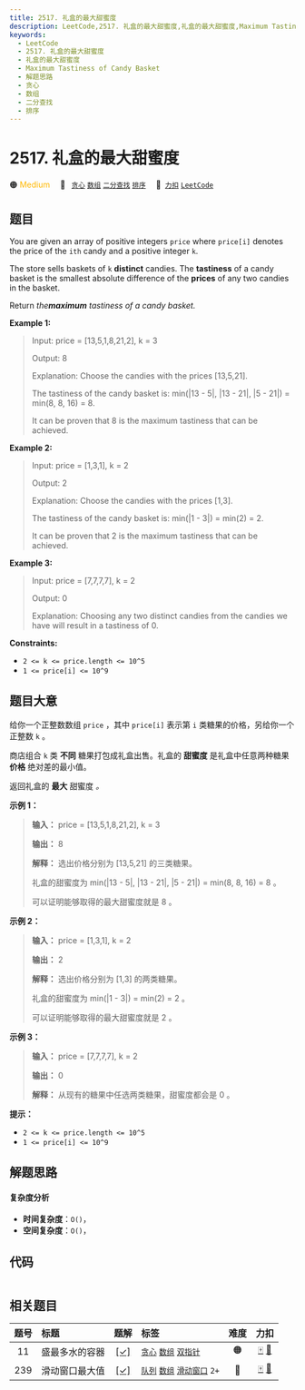 ```yaml
---
title: 2517. 礼盒的最大甜蜜度
description: LeetCode,2517. 礼盒的最大甜蜜度,礼盒的最大甜蜜度,Maximum Tastiness of Candy Basket,解题思路,贪心,数组,二分查找,排序
keywords:
  - LeetCode
  - 2517. 礼盒的最大甜蜜度
  - 礼盒的最大甜蜜度
  - Maximum Tastiness of Candy Basket
  - 解题思路
  - 贪心
  - 数组
  - 二分查找
  - 排序
---
```


# 2517. 礼盒的最大甜蜜度

🟠 <font color=#ffb800>Medium</font>&emsp; 🔖&ensp; [`贪心`](/tag/greedy.md) [`数组`](/tag/array.md) [`二分查找`](/tag/binary-search.md) [`排序`](/tag/sorting.md)&emsp; 🔗&ensp;[`力扣`](https://leetcode.cn/problems/maximum-tastiness-of-candy-basket) [`LeetCode`](https://leetcode.com/problems/maximum-tastiness-of-candy-basket)

## 题目

You are given an array of positive integers `price` where `price[i]` denotes
the price of the `ith` candy and a positive integer `k`.

The store sells baskets of `k` **distinct** candies. The **tastiness** of a
candy basket is the smallest absolute difference of the **prices** of any two
candies in the basket.

Return _the**maximum** tastiness of a candy basket._



**Example 1:**

> Input: price = [13,5,1,8,21,2], k = 3
> 
> Output: 8
> 
> Explanation: Choose the candies with the prices [13,5,21].
> 
> The tastiness of the candy basket is: min(|13 - 5|, |13 - 21|, |5 - 21|) = min(8, 8, 16) = 8.
> 
> It can be proven that 8 is the maximum tastiness that can be achieved.

**Example 2:**

> Input: price = [1,3,1], k = 2
> 
> Output: 2
> 
> Explanation: Choose the candies with the prices [1,3].
> 
> The tastiness of the candy basket is: min(|1 - 3|) = min(2) = 2.
> 
> It can be proven that 2 is the maximum tastiness that can be achieved.

**Example 3:**

> Input: price = [7,7,7,7], k = 2
> 
> Output: 0
> 
> Explanation: Choosing any two distinct candies from the candies we have will result in a tastiness of 0.

**Constraints:**

  * `2 <= k <= price.length <= 10^5`
  * `1 <= price[i] <= 10^9`


## 题目大意

给你一个正整数数组 `price` ，其中 `price[i]` 表示第 `i` 类糖果的价格，另给你一个正整数 `k` 。

商店组合 `k` 类 **不同** 糖果打包成礼盒出售。礼盒的 **甜蜜度** 是礼盒中任意两种糖果 **价格** 绝对差的最小值。

返回礼盒的 **最大** 甜蜜度 _。_



**示例 1：**

> 
> 
> 
> 
> 
> **输入：** price = [13,5,1,8,21,2], k = 3
> 
> **输出：** 8
> 
> **解释：** 选出价格分别为 [13,5,21] 的三类糖果。
> 
> 礼盒的甜蜜度为 min(|13 - 5|, |13 - 21|, |5 - 21|) = min(8, 8, 16) = 8 。
> 
> 可以证明能够取得的最大甜蜜度就是 8 。
> 
> 

**示例 2：**

> 
> 
> 
> 
> 
> **输入：** price = [1,3,1], k = 2
> 
> **输出：** 2
> 
> **解释：** 选出价格分别为 [1,3] 的两类糖果。 
> 
> 礼盒的甜蜜度为 min(|1 - 3|) = min(2) = 2 。
> 
> 可以证明能够取得的最大甜蜜度就是 2 。
> 
> 

**示例 3：**

> 
> 
> 
> 
> 
> **输入：** price = [7,7,7,7], k = 2
> 
> **输出：** 0
> 
> **解释：** 从现有的糖果中任选两类糖果，甜蜜度都会是 0 。
> 
> 



**提示：**

  * `2 <= k <= price.length <= 10^5`
  * `1 <= price[i] <= 10^9`


## 解题思路

#### 复杂度分析

- **时间复杂度**：`O()`，
- **空间复杂度**：`O()`，

## 代码

```javascript

```

## 相关题目

<!-- prettier-ignore -->
| 题号 | 标题 | 题解 | 标签 | 难度 | 力扣 |
| :------: | :------ | :------: | :------ | :------: | :------: |
| 11 | 盛最多水的容器 | [[✓]](/problem/0011.md) |  [`贪心`](/tag/greedy.md) [`数组`](/tag/array.md) [`双指针`](/tag/two-pointers.md) | 🟠 | [🀄️](https://leetcode.cn/problems/container-with-most-water) [🔗](https://leetcode.com/problems/container-with-most-water) |
| 239 | 滑动窗口最大值 | [[✓]](/problem/0239.md) |  [`队列`](/tag/queue.md) [`数组`](/tag/array.md) [`滑动窗口`](/tag/sliding-window.md) `2+` | 🔴 | [🀄️](https://leetcode.cn/problems/sliding-window-maximum) [🔗](https://leetcode.com/problems/sliding-window-maximum) |